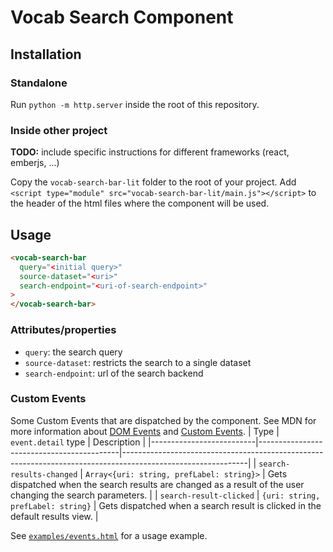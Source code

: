 # Vocab Search Component

## Installation

### Standalone

Run `python -m http.server` inside the root of this repository.

### Inside other project

**TODO:** include specific instructions for different frameworks (react, emberjs, ...)

Copy the `vocab-search-bar-lit` folder to the root of your project. Add `<script type="module" src="vocab-search-bar-lit/main.js"></script>` to the header of the html files where the component will be used.

## Usage

```html
<vocab-search-bar
  query="<initial query>"
  source-dataset="<uri>"
  search-endpoint="<uri-of-search-endpoint>"
>
</vocab-search-bar>
```

### Attributes/properties

- `query`: the search query
- `source-dataset`: restricts the search to a single dataset
- `search-endpoint`: url of the search backend

### Custom Events
Some Custom Events that are dispatched by the component. See MDN for more information about [DOM Events](https://developer.mozilla.org/en-US/docs/Web/Events) and [Custom Events](https://developer.mozilla.org/en-US/docs/Web/API/CustomEvent/CustomEvent).
| Type                     | `event.detail` type                       | Description                                                                                                 |
|--------------------------|-------------------------------------------|-------------------------------------------------------------------------------------------------------------|
| `search-results-changed` | `Array<{uri: string, prefLabel: string}>` | Gets dispatched when the search results are changed as a result of the user changing the search parameters. |
| `search-result-clicked`  | `{uri: string, prefLabel: string}`        | Gets dispatched when a search result is clicked in the default results view.                                |

See [`examples/events.html`](https://github.com/vlizBE/vocabserver-webcomponent/blob/main/examples/events.html) for a usage example.